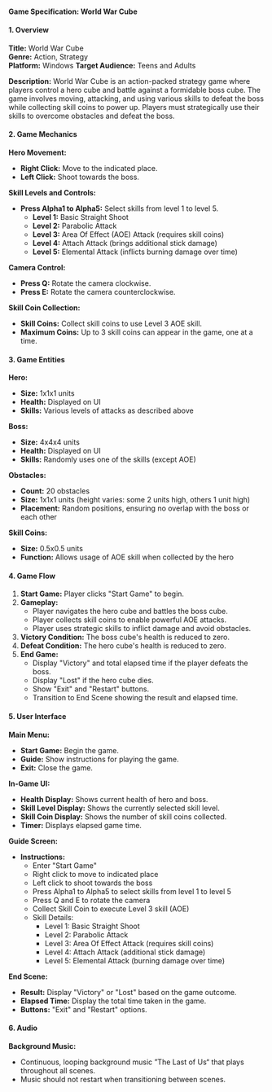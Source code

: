 #### Game Specification: World War Cube

#### 1. Overview

**Title:** World War Cube  
**Genre:** Action, Strategy  
**Platform:** Windows
**Target Audience:** Teens and Adults

**Description:**
World War Cube is an action-packed strategy game where players control a hero cube and battle against a formidable boss cube. The game involves moving, attacking, and using various skills to defeat the boss while collecting skill coins to power up. Players must strategically use their skills to overcome obstacles and defeat the boss.

#### 2. Game Mechanics

**Hero Movement:**
- **Right Click:** Move to the indicated place.
- **Left Click:** Shoot towards the boss.

**Skill Levels and Controls:**
- **Press Alpha1 to Alpha5:** Select skills from level 1 to level 5.
  - **Level 1:** Basic Straight Shoot
  - **Level 2:** Parabolic Attack
  - **Level 3:** Area Of Effect (AOE) Attack (requires skill coins)
  - **Level 4:** Attach Attack (brings additional stick damage)
  - **Level 5:** Elemental Attack (inflicts burning damage over time)

**Camera Control:**
- **Press Q:** Rotate the camera clockwise.
- **Press E:** Rotate the camera counterclockwise.

**Skill Coin Collection:**
- **Skill Coins:** Collect skill coins to use Level 3 AOE skill.
- **Maximum Coins:** Up to 3 skill coins can appear in the game, one at a time.

#### 3. Game Entities

**Hero:**
- **Size:** 1x1x1 units
- **Health:** Displayed on UI
- **Skills:** Various levels of attacks as described above

**Boss:**
- **Size:** 4x4x4 units
- **Health:** Displayed on UI
- **Skills:** Randomly uses one of the skills (except AOE)

**Obstacles:**
- **Count:** 20 obstacles
- **Size:** 1x1x1 units (height varies: some 2 units high, others 1 unit high)
- **Placement:** Random positions, ensuring no overlap with the boss or each other

**Skill Coins:**
- **Size:** 0.5x0.5 units
- **Function:** Allows usage of AOE skill when collected by the hero

#### 4. Game Flow

1. **Start Game:** Player clicks "Start Game" to begin.
2. **Gameplay:**
   - Player navigates the hero cube and battles the boss cube.
   - Player collects skill coins to enable powerful AOE attacks.
   - Player uses strategic skills to inflict damage and avoid obstacles.
3. **Victory Condition:** The boss cube's health is reduced to zero.
4. **Defeat Condition:** The hero cube's health is reduced to zero.
5. **End Game:**
   - Display "Victory" and total elapsed time if the player defeats the boss.
   - Display "Lost" if the hero cube dies.
   - Show "Exit" and "Restart" buttons.
   - Transition to End Scene showing the result and elapsed time.

#### 5. User Interface

**Main Menu:**
- **Start Game:** Begin the game.
- **Guide:** Show instructions for playing the game.
- **Exit:** Close the game.

**In-Game UI:**
- **Health Display:** Shows current health of hero and boss.
- **Skill Level Display:** Shows the currently selected skill level.
- **Skill Coin Display:** Shows the number of skill coins collected.
- **Timer:** Displays elapsed game time.

**Guide Screen:**
- **Instructions:**
  - Enter "Start Game"
  - Right click to move to indicated place
  - Left click to shoot towards the boss
  - Press Alpha1 to Alpha5 to select skills from level 1 to level 5
  - Press Q and E to rotate the camera
  - Collect Skill Coin to execute Level 3 skill (AOE)
  - Skill Details:
    - Level 1: Basic Straight Shoot
    - Level 2: Parabolic Attack
    - Level 3: Area Of Effect Attack (requires skill coins)
    - Level 4: Attach Attack (additional stick damage)
    - Level 5: Elemental Attack (burning damage over time)

**End Scene:**
- **Result:** Display "Victory" or "Lost" based on the game outcome.
- **Elapsed Time:** Display the total time taken in the game.
- **Buttons:** "Exit" and "Restart" options.

#### 6. Audio

**Background Music:**
- Continuous, looping background music ”The Last of Us“ that plays throughout all scenes.
- Music should not restart when transitioning between scenes.
